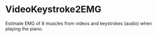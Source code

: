# VideoKeystroke2EMG
Estimate EMG of 8 muscles from videos and keystrokes (audio) when playing the piano.
